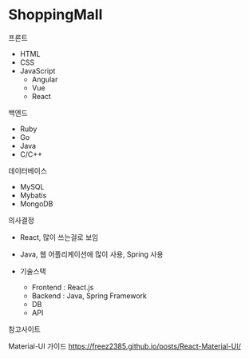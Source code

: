 # ShoppingMall

프론트 
- HTML
- CSS
- JavaScript
  - Angular
  - Vue
  - React


백엔드
- Ruby
- Go
- Java
- C/C++

데이터베이스
- MySQL
- Mybatis
- MongoDB


의사결정
- React, 많이 쓰는걸로 보임
- Java, 웹 어플리케이션에 많이 사용, Spring 사용



- 기술스택
  - Frontend : React.js
  - Backend : Java, Spring Framework
  - DB
  - API




참고사이트

Material-UI 가이드
https://freez2385.github.io/posts/React-Material-UI/
